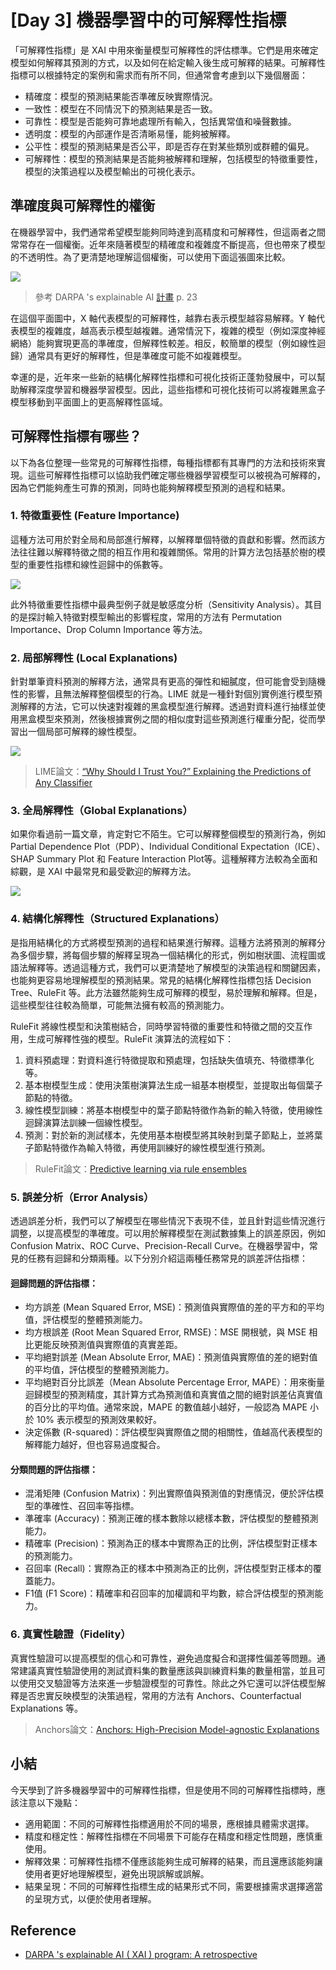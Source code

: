 # [Day 3] 機器學習中的可解釋性指標
「可解釋性指標」是 XAI 中用來衡量模型可解釋性的評估標準。它們是用來確定模型如何解釋其預測的方式，以及如何在給定輸入後生成可解釋的結果。可解釋性指標可以根據特定的案例和需求而有所不同，但通常會考慮到以下幾個層面：

- 精確度：模型的預測結果能否準確反映實際情況。
- 一致性：模型在不同情況下的預測結果是否一致。
- 可靠性：模型是否能夠可靠地處理所有輸入，包括異常值和噪聲數據。
- 透明度：模型的內部運作是否清晰易懂，能夠被解釋。
- 公平性：模型的預測結果是否公平，即是否存在對某些類別或群體的偏見。
- 可解釋性：模型的預測結果是否能夠被解釋和理解，包括模型的特徵重要性，模型的決策過程以及模型輸出的可視化表示。

## 準確度與可解釋性的權衡
在機器學習中，我們通常希望模型能夠同時達到高精度和可解釋性，但這兩者之間常常存在一個權衡。近年來隨著模型的精確度和複雜度不斷提高，但也帶來了模型的不透明性。為了更清楚地理解這個權衡，可以使用下面這張圖來比較。

![](./image/img3-1.png)
> 參考 DARPA 's explainable AI [計畫](https://asd.gsfc.nasa.gov/conferences/ai/program/003-XAIforNASA.pdf) p. 23

在這個平面圖中，X 軸代表模型的可解釋性，越靠右表示模型越容易解釋。Y 軸代表模型的複雜度，越高表示模型越複雜。通常情況下，複雜的模型（例如深度神經網絡）能夠實現更高的準確度，但解釋性較差。相反，較簡單的模型（例如線性迴歸）通常具有更好的解釋性，但是準確度可能不如複雜模型。

幸運的是，近年來一些新的結構化解釋性指標和可視化技術正蓬勃發展中，可以幫助解釋深度學習和機器學習模型。因此，這些指標和可視化技術可以將複雜黑盒子模型移動到平面圖上的更高解釋性區域。

## 可解釋性指標有哪些？
以下為各位整理一些常見的可解釋性指標，每種指標都有其專門的方法和技術來實現。這些可解釋性指標可以協助我們確定哪些機器學習模型可以被視為可解釋的，因為它們能夠產生可靠的預測，同時也能夠解釋模型預測的過程和結果。

### 1. 特徵重要性 (Feature Importance)
這種方法可用於對全局和局部進行解釋，以解釋單個特徵的貢獻和影響。然而該方法往往難以解釋特徵之間的相互作用和複雜關係。常用的計算方法包括基於樹的模型的重要性指標和線性迴歸中的係數等。

![](./image/img3-2.png)

此外特徵重要性指標中最典型例子就是敏感度分析（Sensitivity Analysis）。其目的是探討輸入特徵對模型輸出的影響程度，常用的方法有 Permutation Importance、Drop Column Importance 等方法。

### 2. 局部解釋性 (Local Explanations)
針對單筆資料預測的解釋方法，通常具有更高的彈性和細膩度，但可能會受到隨機性的影響，且無法解釋整個模型的行為。LIME 就是一種針對個別實例進行模型預測解釋的方法，它可以快速對複雜的黑盒模型進行解釋。透過對資料進行抽樣並使用黑盒模型來預測，然後根據實例之間的相似度對這些預測進行權重分配，從而學習出一個局部可解釋的線性模型。

![](./image/img3-3.png)

> LIME論文：[“Why Should I Trust You?”
Explaining the Predictions of Any Classifier](https://arxiv.org/pdf/1602.04938v3.pdf)

### 3. 全局解釋性（Global Explanations）
如果你看過前一篇文章，肯定對它不陌生。它可以解釋整個模型的預測行為，例如 Partial Dependence Plot（PDP）、Individual Conditional Expectation（ICE）、SHAP Summary Plot 和 Feature Interaction Plot等。這種解釋方法較為全面和綜觀，是 XAI 中最常見和最受歡迎的解釋方法。

![](./image/img3-4.png)

### 4. 結構化解釋性（Structured Explanations）
是指用結構化的方式將模型預測的過程和結果進行解釋。這種方法將預測的解釋分為多個步驟，將每個步驟的解釋呈現為一個結構化的形式，例如樹狀圖、流程圖或語法解釋等。透過這種方式，我們可以更清楚地了解模型的決策過程和關鍵因素，也能夠更容易地理解模型的預測結果。常見的結構化解釋性指標包括 Decision Tree、RuleFit 等。此方法雖然能夠生成可解釋的模型，易於理解和解釋。但是，這些模型往往較為簡單，可能無法擁有較高的預測能力。

RuleFit 將線性模型和決策樹結合，同時學習特徵的重要性和特徵之間的交互作用，生成可解釋性強的模型。RuleFit 演算法的流程如下：

1. 資料預處理：對資料進行特徵提取和預處理，包括缺失值填充、特徵標準化等。
2. 基本樹模型生成：使用決策樹演算法生成一組基本樹模型，並提取出每個葉子節點的特徵。
3. 線性模型訓練：將基本樹模型中的葉子節點特徵作為新的輸入特徵，使用線性迴歸演算法訓練一個線性模型。
4. 預測：對於新的測試樣本，先使用基本樹模型將其映射到葉子節點上，並將葉子節點特徵作為輸入特徵，再使用訓練好的線性模型進行預測。

> RuleFit論文：[Predictive learning via rule ensembles](https://arxiv.org/pdf/0811.1679.pdf)

### 5. 誤差分析（Error Analysis）
透過誤差分析，我們可以了解模型在哪些情況下表現不佳，並且針對這些情況進行調整，以提高模型的準確度。可以用於解釋模型在測試數據集上的誤差原因，例如 Confusion Matrix、ROC Curve、Precision-Recall Curve。在機器學習中，常見的任務有迴歸和分類兩種。以下分別介紹這兩種任務常見的誤差評估指標：

#### 迴歸問題的評估指標：
- 均方誤差 (Mean Squared Error, MSE)：預測值與實際值的差的平方和的平均值，評估模型的整體預測能力。
- 均方根誤差 (Root Mean Squared Error, RMSE)：MSE 開根號，與 MSE 相比更能反映預測值與實際值的真實差距。
- 平均絕對誤差 (Mean Absolute Error, MAE)：預測值與實際值的差的絕對值的平均值，評估模型的整體預測能力。
- 平均絕對百分比誤差（Mean Absolute Percentage Error, MAPE）：用來衡量迴歸模型的預測精度，其計算方式為預測值和真實值之間的絕對誤差佔真實值的百分比的平均值。通常來說，MAPE 的數值越小越好，一般認為 MAPE 小於 10% 表示模型的預測效果較好。
- 決定係數 (R-squared)：評估模型與實際值之間的相關性，值越高代表模型的解釋能力越好，但也容易過度擬合。

#### 分類問題的評估指標：
- 混淆矩陣 (Confusion Matrix)：列出實際值與預測值的對應情況，便於評估模型的準確性、召回率等指標。
- 準確率 (Accuracy)：預測正確的樣本數除以總樣本數，評估模型的整體預測能力。
- 精確率 (Precision)：預測為正的樣本中實際為正的比例，評估模型對正樣本的預測能力。
- 召回率 (Recall)：實際為正的樣本中預測為正的比例，評估模型對正樣本的覆蓋能力。
- F1值 (F1 Score)：精確率和召回率的加權調和平均數，綜合評估模型的預測能力。


### 6. 真實性驗證（Fidelity）
真實性驗證可以提高模型的信心和可靠性，避免過度擬合和選擇性偏差等問題。通常建議真實性驗證使用的測試資料集的數量應該與訓練資料集的數量相當，並且可以使用交叉驗證等方法來進一步驗證模型的可靠性。除此之外它還可以評估模型解釋是否忠實反映模型的決策過程，常用的方法有 Anchors、Counterfactual Explanations 等。

> Anchors論文：[Anchors: High-Precision Model-agnostic Explanations](https://homes.cs.washington.edu/~marcotcr/aaai18.pdf)

## 小結
今天學到了許多機器學習中的可解釋性指標，但是使用不同的可解釋性指標時，應該注意以下幾點：
- 適用範圍：不同的可解釋性指標適用於不同的場景，應根據具體需求選擇。
- 精度和穩定性：解釋性指標在不同場景下可能存在精度和穩定性問題，應慎重使用。
- 解釋效果：可解釋性指標不僅應該能夠生成可解釋的結果，而且還應該能夠讓使用者更好地理解模型，避免出現誤解或誤解。
- 結果呈現：不同的可解釋性指標生成的結果形式不同，需要根據需求選擇適當的呈現方式，以便於使用者理解。


## Reference
- [DARPA 's explainable AI ( XAI ) program: A retrospective](https://www.researchgate.net/publication/356781652_DARPA_'s_explainable_AI_XAI_program_A_retrospective)